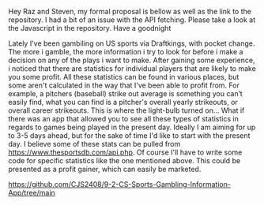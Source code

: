 

Hey Raz and Steven, my formal proposal is bellow as well as the link to the repository. I had a bit of an issue with the API fetching. Please take a look at the Javascript in the repository. Have a goodnight


Lately I've been gambiling on US sports via Draftkings, with pocket change. The more i gamble, the more information i try to look for before i make a decision on any of the plays i want to make. After gaining some experience, i noticed that there are statistics for individual players that are likely to make you some profit. All these statistics can be found in various places, but some aren't calculated in the way that I've been able to profit from. For example, a pitchers (baseball) strike out average is something you can’t easily find, what you can find is a pitcher's overall yearly strikeouts, or overall career strikeouts. This is where the light-bulb turned on... What if there was an app that allowed you to see all these types of statistics in regards to games being played in the present day. Ideally I am aiming for up to 3-5 days ahead, but for the sake of time I'd like to start with the present day. I believe some of these stats can be pulled from https://www.thesportsdb.com/api.php. Of course I'll have to write some code for specific statistics like the one mentioned above. This could be presented as a profit gainer, which can easily be marketed.

https://github.com/CJS2408/9-2-CS-Sports-Gambling-Information-App/tree/main